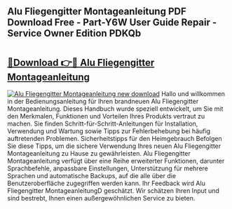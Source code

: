## Alu Fliegengitter Montageanleitung PDF Download Free - Part-Y6W User Guide Repair - Service Owner Edition PDKQb

# <h2><a href="http://df7cccb.blite.top/?on=Alu+Fliegengitter+Montageanleitung">🔗Download 👉🔴 Alu Fliegengitter Montageanleitung</a></h2>

[![Alu Fliegengitter Montageanleitung new download](https://i.imgur.com/lujVjoI.png)](http://df7cccb.blite.top/?on=Alu+Fliegengitter+Montageanleitung)
Hallo und willkommen in der Bedienungsanleitung für Ihren brandneuen Alu Fliegengitter Montageanleitung. Dieses Handbuch wurde speziell entwickelt, um Sie mit den Merkmalen, Funktionen und Vorteilen Ihres Produkts vertraut zu machen. Sie finden Schritt-für-Schritt-Anleitungen für Installation, Verwendung und Wartung sowie Tipps zur Fehlerbehebung bei häufig auftretenden Problemen. Sicherheitstipps für den Heimgebrauch Befolgen Sie diese Tipps, um die sichere Verwendung Ihres neuen Alu Fliegengitter Montageanleitung zu Hause zu gewährleisten. Alu Fliegengitter Montageanleitung verfügt über eine Reihe erweiterter Funktionen, darunter Sprachbefehle, anpassbare Einstellungen, Unterstützung für mehrere Sprachen und automatische Backups, auf die alle über die Benutzeroberfläche zugegriffen werden kann. Ihr Feedback wird Alu Fliegengitter MontageanleitungD geschätzt. Wir schätzen Ihren Input und sind bestrebt, Ihnen einen außergewöhnlichen Service zu bieten.
